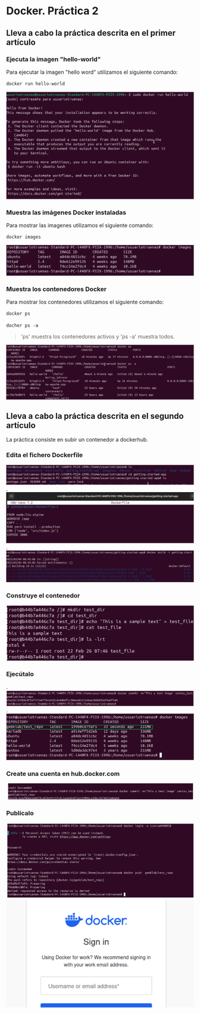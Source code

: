 # Docker. Práctica 2



## Lleva a cabo la práctica descrita en el primer artículo

### Ejecuta la imagen "hello-world"

Para  ejecutar la imagen "hello word" utilizamos el siguiente comando:
`````
docker run hello-world

`````

![img1](/Docker/Images/Screenshot_1.png)

### Muestra las imágenes Docker instaladas

Para  mostrar las imagenes  utilizamos el siguiente comando:
`````
docker images

`````

![img1](/Docker/Images/Screenshot_2.png)

### Muestra los contenedores Docker

Para  mostrar los contenedores utilizamos el siguiente comando:
`````
docker ps

docher ps -a

`````

> 'ps' muestra los contenedores activos y 'ps -a' muestra todos.


![img1](/Docker/Images/Screenshot_3.png)

## Lleva a cabo la práctica descrita en el segundo artículo

La práctica consiste en subir un contenedor a dockerhub.

### Edita el fichero Dockerfile
![img1](/Docker/Images/docker/Screenshot_5.png)
.
![img1](/Docker/Images/docker/Screenshot_6.png)
.
![img1](/Docker/Images/docker/Screenshot_7.png)

### Construye el contenedor

![img1](/Docker/Images/Screenshot_7.png)


### Ejecútalo
.
![img1](/Docker/Images/Screenshot_8.png)
.
![img1](/Docker/Images/Screenshot_9.png)

### Create una cuenta en hub.docker.com

![img1](/Docker/Images/Screenshot_13.png)

### Publícalo
![img1](/Docker/Images/Screenshot_14.png)
![img1](/Docker/Images/Screenshot_12.png)
